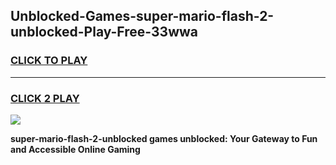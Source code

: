 
## Unblocked-Games-super-mario-flash-2-unblocked-Play-Free-33wwa
<h3>
<a href="https://premium76.site?title=super-mario-flash-2-unblocked&ref=23A">CLICK TO PLAY</a></h3>
<hr>

<h3>
<a href="https://premium76.site?title=super-mario-flash-2-unblocked&ref=23A">CLICK 2 PLAY</a>
  
</h3>

<a href="https://premium76.site?title=super-mario-flash-2-unblocked&ref=23A"><img src="https://clearcache.store/games.png"></a>


**super-mario-flash-2-unblocked games unblocked: Your Gateway to Fun and Accessible Online Gaming**
